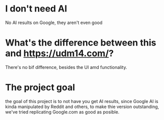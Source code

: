 # I don't need AI
No AI results on Google, they aren't even good

# What's the difference between this and https://udm14.com/?
There's no bif difference, besides the UI amd functionality.

# The project goal
the goal of this project is to not have you get AI results, since Google AI is kinda manipulated by Reddit and others, to make thie version outstanding, we've tried replicating Google.com as good as posible.
